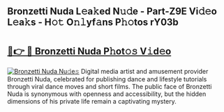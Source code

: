 ## Bronzetti Nuda L𝚎a𝚔ed N𝚞𝚍e - Part-Z9E Vi𝚍𝚎o L𝚎a𝚔s - H𝚘𝚝 O𝚗𝚕yf𝚊ns P𝚑𝚘tos rY03b

# <h2><a href="http://kf3wyc.oniu.top/?m=Bronzetti+Nuda">🔗👉 🔴 Bronzetti Nuda P𝚑ot𝚘𝚜 V𝚒d𝚎o</a></h2>

[![Bronzetti Nuda Nu𝚍e𝚜](https://i.imgur.com/0qMVB7G.gif)](http://kf3wyc.oniu.top/?m=Bronzetti+Nuda)
Digital media artist and amusement provider Bronzetti Nuda, celebrated for publishing dance and lifestyle tutorials through viral dance moves and short films. The public face of Bronzetti Nuda is synonymous with openness and accessibility, but the hidden dimensions of his private life remain a captivating mystery.  
